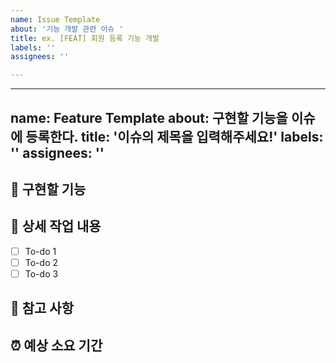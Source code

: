 ```yaml
---
name: Issue Template
about: '기능 개발 관련 이슈 '
title: ex. [FEAT] 회원 등록 기능 개발
labels: ''
assignees: ''

---
```


---
name: Feature Template
about: 구현할 기능을 이슈에 등록한다.
title: '이슈의 제목을 입력해주세요!'
labels: ''
assignees: ''
---

## 🤷 구현할 기능

## 🔨 상세 작업 내용

- [ ] To-do 1
- [ ] To-do 2
- [ ] To-do 3

## 📄 참고 사항

## ⏰ 예상 소요 기간
